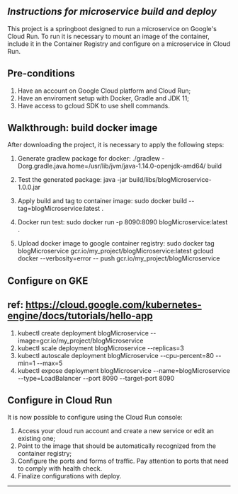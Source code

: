 ## *Instructions for microservice build and deploy*


This project is a springboot designed to run a microservice on Google's Cloud Run.
To run it is necessary to mount an image of the container, include it in the Container Registry and configure
on a microservice in Cloud Run.    

## Pre-conditions

1. Have an account on Google Cloud platform and Cloud Run;
2. Have an enviroment setup with  Docker, Gradle and JDK 11;
3. Have access to gcloud SDK to use shell commands.

## Walkthrough: build docker image

After downloading the project, it is necessary to apply the following steps:

1. Generate gradlew package for docker:  ./gradlew -Dorg.gradle.java.home=/usr/lib/jvm/java-1.14.0-openjdk-amd64/  build

2. Test the generated package: java -jar build/libs/blogMicroservice-1.0.0.jar

3. Apply build and tag to container image: sudo docker build --tag=blogMicroservice:latest .

4. Docker run test: sudo docker run -p 8090:8090 blogMicroservice:latest . 

5. Upload docker image to google container registry:
   sudo docker tag blogMicroservice gcr.io/my_project/blogMicroservice:latest
   gcloud docker --verbosity=error -- push gcr.io/my_project/blogMicroservice


## Configure on GKE
## ref: https://cloud.google.com/kubernetes-engine/docs/tutorials/hello-app

1. kubectl create deployment blogMicroservice --image=gcr.io/my_project/blogMicroservice
2. kubectl scale deployment blogMicroservice --replicas=3
3. kubectl autoscale deployment blogMicroservice --cpu-percent=80 --min=1 --max=5
4. kubectl expose deployment blogMicroservice --name=blogMicroservice --type=LoadBalancer --port 8090 --target-port 8090


## Configure in Cloud Run

It is now possible to configure using the Cloud Run console:

1. Access your cloud run account and create a new service or edit an existing one;
2. Point to the image that should be automatically recognized from the container registry;
3. Configure the ports and forms of traffic. Pay attention to ports that need to comply with health check.
4. Finalize configurations with deploy.
---
